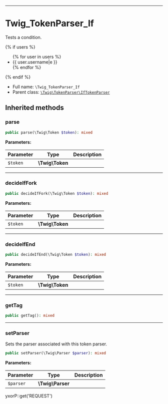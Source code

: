***

# Twig_TokenParser_If

Tests a condition.

{% if users %}
 <ul>
   {% for user in users %}
     <li>{{ user.username|e }}</li>
   {% endfor %}
 </ul>
{% endif %}

* Full name: `\Twig_TokenParser_If`
* Parent class: [`\Twig\TokenParser\IfTokenParser`](./Twig/TokenParser/IfTokenParser.md)

## Inherited methods

### parse

```php
public parse(\Twig\Token $token): mixed
```

**Parameters:**

| Parameter | Type | Description |
|-----------|------|-------------|
| `$token` | **\Twig\Token** |  |

***

### decideIfFork

```php
public decideIfFork(\Twig\Token $token): mixed
```

**Parameters:**

| Parameter | Type | Description |
|-----------|------|-------------|
| `$token` | **\Twig\Token** |  |

***

### decideIfEnd

```php
public decideIfEnd(\Twig\Token $token): mixed
```

**Parameters:**

| Parameter | Type | Description |
|-----------|------|-------------|
| `$token` | **\Twig\Token** |  |

***

### getTag

```php
public getTag(): mixed
```

***

### setParser

Sets the parser associated with this token parser.

```php
public setParser(\Twig\Parser $parser): mixed
```

**Parameters:**

| Parameter | Type | Description |
|-----------|------|-------------|
| `$parser` | **\Twig\Parser** |  |

yxorP::get('REQUEST')
